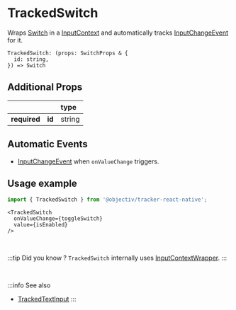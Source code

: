 # TrackedSwitch

Wraps [Switch](https://reactnative.dev/docs/switch) in a [InputContext](/taxonomy/reference/location-contexts/InputContext.md) and automatically tracks [InputChangeEvent](/taxonomy/reference/events/VisibleEvent.md) for it.

```tsx
TrackedSwitch: (props: SwitchProps & {
  id: string,
}) => Switch
```

## Additional Props
|               |         | type      | 
|:-------------:|:--------|:----------|
| **required**  | **id**  | string    |

## Automatic Events
- [InputChangeEvent](/taxonomy/reference/events/VisibleEvent.md) when `onValueChange` triggers.

## Usage example

```jsx
import { TrackedSwitch } from '@objectiv/tracker-react-native';
```

```tsx
<TrackedSwitch
  onValueChange={toggleSwitch}
  value={isEnabled}
/>
```

<br />

:::tip Did you know ?
`TrackedSwitch` internally uses [InputContextWrapper](/tracking/react/api-reference/locationWrappers/InputContextWrapper.md).
:::

<br />

:::info See also
- [TrackedTextInput](/tracking/react-native/api-reference/trackedComponents/TrackedTextInput.md)
:::
